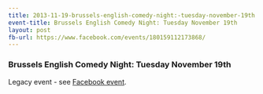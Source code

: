 ```yaml
---
title: 2013-11-19-brussels-english-comedy-night:-tuesday-november-19th
event-title: Brussels English Comedy Night: Tuesday November 19th
layout: post
fb-url: https://www.facebook.com/events/180159112173868/
---
```

<h3>Brussels English Comedy Night: Tuesday November 19th</h3>
Legacy event - see <a href="https://www.facebook.com/events/180159112173868/">Facebook event</a>.